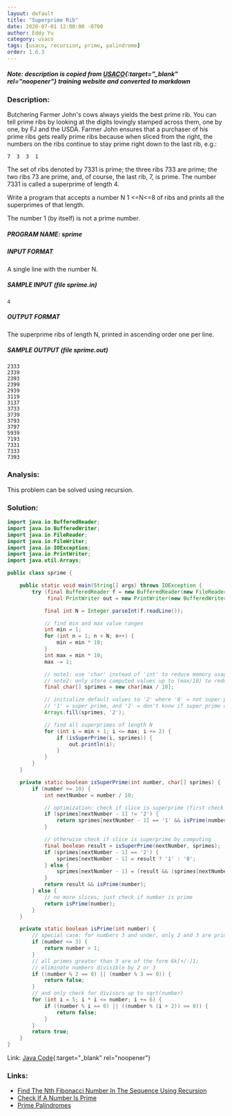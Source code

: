 ```yaml
---
layout: default
title: "Superprime Rib"
date: 2020-07-01 12:00:00 -0700
author: Eddy Yu
category: usaco
tags: [usaco, recursion, prime, palindrome]
order: 1.6.3
---
```


##### Note: description is copied from [USACO](http://www.usaco.org/){:target="_blank" rel="noopener"} training website and converted to markdown

### Description:
Butchering Farmer John's cows always yields the best prime rib. You can tell 
prime ribs by looking at the digits lovingly stamped across them, one by one, 
by FJ and the USDA. Farmer John ensures that a purchaser of his prime ribs 
gets really prime ribs because when sliced from the right, the numbers on the 
ribs continue to stay prime right down to the last rib, e.g.:
```
7  3  3  1
```
The set of ribs denoted by 7331 is prime; the three ribs 733 are prime; the 
two ribs 73 are prime, and, of course, the last rib, 7, is prime. The number 
7331 is called a superprime of length 4.

Write a program that accepts a number N 1 <=N<=8 of ribs and prints all the 
superprimes of that length.

The number 1 (by itself) is not a prime number.

##### PROGRAM NAME: sprime

##### INPUT FORMAT
A single line with the number N.

##### SAMPLE INPUT (file sprime.in)
```
4
```

##### OUTPUT FORMAT
The superprime ribs of length N, printed in ascending order one per line.

##### SAMPLE OUTPUT (file sprime.out)
```
2333
2339
2393
2399
2939
3119
3137
3733
3739
3793
3797
5939
7193
7331
7333
7393
```

### Analysis:
This problem can be solved using recursion.
    
### Solution:
```java
import java.io.BufferedReader;
import java.io.BufferedWriter;
import java.io.FileReader;
import java.io.FileWriter;
import java.io.IOException;
import java.io.PrintWriter;
import java.util.Arrays;

public class sprime {

    public static void main(String[] args) throws IOException {
        try (final BufferedReader f = new BufferedReader(new FileReader("sprime.in"));
             final PrintWriter out = new PrintWriter(new BufferedWriter(new FileWriter("sprime.out")))) {

            final int N = Integer.parseInt(f.readLine());

            // find min and max value ranges
            int min = 1;
            for (int n = 1; n < N; n++) {
                min = min * 10;
            }
            int max = min * 10;
            max -= 1;

            // note1: use 'char' instead of 'int' to reduce memory usage
            // note2: only store computed values up to (max/10) to reduce memory usage
            final char[] sprimes = new char[max / 10];

            // initialize default values to '2' where '0' = not super prime,
            // '1' = super prime, and '2' = don't know if super prime or not
            Arrays.fill(sprimes, '2');

            // find all superprimes of length N
            for (int i = min + 1; i <= max; i += 2) {
                if (isSuperPrime(i, sprimes)) {
                    out.println(i);
                }
            }
        }
    }

    private static boolean isSuperPrime(int number, char[] sprimes) {
        if (number >= 10) {
            int nextNumber = number / 10;

            // optimization: check if slice is superprime (first check against known superprimes)
            if (sprimes[nextNumber - 1] != '2') {
                return sprimes[nextNumber - 1] == '1' && isPrime(number);
            }

            // otherwise check if slice is superprime by computing
            final boolean result = isSuperPrime(nextNumber, sprimes);
            if (sprimes[nextNumber - 1] == '2') {
                sprimes[nextNumber - 1] = result ? '1' : '0';
            } else {
                sprimes[nextNumber - 1] = (result && (sprimes[nextNumber - 1] == '1')) ? '1' : '0';
            }
            return result && isPrime(number);
        } else {
            // no more slices; just check if number is prime
            return isPrime(number);
        }
    }

    private static boolean isPrime(int number) {
        // special case: for numbers 3 and under, only 2 and 3 are prime
        if (number <= 3) {
            return number > 1;
        }
        // all primes greater than 3 are of the form 6k[+/-]1;
        // eliminate numbers divisible by 2 or 3
        if ((number % 2 == 0) || (number % 3 == 0)) {
            return false;
        }
        // and only check for divisors up to sqrt(number)
        for (int i = 5; i * i <= number; i += 6) {
            if ((number % i == 0) || ((number % (i + 2)) == 0)) {
                return false;
            }
        }
        return true;
    }
}
``` 
Link: [Java Code](https://github.com/eddycyu/usaco/blob/master/src/pprime.java){:target="_blank" rel="noopener"}

### Links:
* [Find The Nth Fibonacci Number In The Sequence Using Recursion](/blog/find-nth-fibonacci-number-recursion)
* [Check If A Number Is Prime](/blog/check-if-a-number-is-prime)
* [Prime Palindromes](/usaco/pprime)
